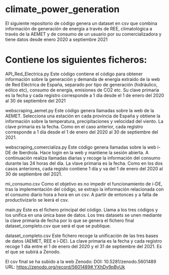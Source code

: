 # climate_power_generation
El siguiente repositorio de código genera un dataset en csv que combina información de generación de energía a través de REE, climatológica a través de la AEMET y de consumo de un usuario por su comercializadora y tiene datos desde enero 2020 a septiembre 2021

# Contiene los siguientes ficheros:
API_Red_Electrica.py
Este código contiene el código para obtener información sobre la generación y demanda de energía extraído de la web de Red Eléctrica de España, separado por tipo de generación (hidráulico, eólico etc), consumo de energía, emisiones de CO2 etc.
Su clave primaria es la fecha y cada registro corresponde a 1 día desde el 1 de enero del 2020 al 30 de septiembre del 2021

webscraping_aemet.py
Este código genera llamadas sobre la web de la AEMET. Selecciona una estación en cada provincia de España y obtiene la información sobre la temperatura, precipitaciones y velocidad del viento.
La clave primaria es la fecha. Como en el caso anterior, cada registro corresponde a 1 día desde el 1 de enero del 2020 al 30 de septiembre del 2021.

webscraping_comercializa.py
Este código genera llamadas sobre la web i-DE de Iberdrola. Hace login en la web y mantiene la sesión abierta. A continuación realiza llamadas diarias y recoge la información del consumo durante las 24 horas del día.
La vlave primaria es la fecha. Como en los dos casos anteriores, cada registo contiene 1 día y va del 1 de enero del 2020 al 30 de septiembre del 2021.

mi_consumo.csv
Como el objetivo es no impedir el funcionamiento de i-DE, tras la implementación del código, se extrajo la información relacionada con el consumo diario hora a hora en un csv. A partir de entonces y a falta de productivizarlo se leerá el csv.

main.py
Este es el fichero principal del código. Llama a los tres códigos y los unifica en una única base de datos. Los tres datasets se unen mediante la clave primaria de fecha por lo que se genera el fichero final dataset_completo.csv que será el que se publique.

dataset_completo.csv
Este fichero recoge la unificación de las tres bases de datos (AEMET, REE e i-DE). La clave primaria es la fecha y cada registro recoge 1 día entre el 1 de enero del 2020 y el 31 de septiembre del 2021. Es el que se subirá a Zenodo.

El csv final se ha subido a la web Zenodo:
DOI: 10.5281/zenodo.5601489
URL: https://zenodo.org/record/5601489#.YXhDy9pByUk
